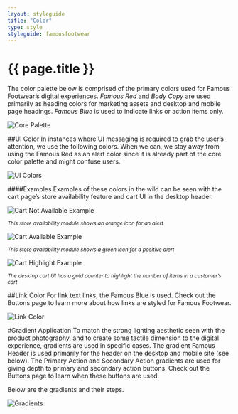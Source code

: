 ```yaml
---
layout: styleguide
title: "Color"
type: style
styleguide: famousfootwear
---
```


# {{ page.title }}
The color palette below is comprised of the primary colors used for Famous Footwear’s digital experiences. *Famous Red* and *Body Copy* are used primarily as heading colors for marketing assets and desktop and mobile page headings. *Famous Blue* is used to indicate links or action items only.

![Core Palette](../../../assets/famousfootwear/images/style-color-core.png "Core Palette")


##UI Color
In instances where UI messaging is required to grab the user’s attention, we use the following colors. When we can, we stay away from using the Famous Red as an alert color since it is already part of the core color palette and might confuse users.

![UI Colors](../../../assets/famousfootwear/images/style-color-ui.png "UI Colors")

####Examples
Examples of these colors in the wild can be seen with the cart page’s store availability feature and cart UI in the desktop header.


![Cart Not Available Example](../../../assets/famousfootwear/images/style-color-cart-not-available.png "Cart Not Available Example")

<small>*This store availability module shows an orange icon for an alert*</small>



![Cart Available Example](../../../assets/famousfootwear/images/style-color-cart-available.png "Cart Available Example")

<small>*This store availability module shows a green icon for a positive alert*</small>



![Cart Highlight Example](../../../assets/famousfootwear/images/style-color-cart-highlight.png "Cart Highlight Example")

<small>*The desktop cart UI has a gold counter to highlight the number of items in a customer’s cart*</small>



##Link Color
For link text links, the Famous Blue is used. Check out the Buttons page to learn more about how links are styled for Famous Footwear.

![Link Color](../../../assets/famousfootwear/images/style-color-link-color.png "Link Color")


#Gradient Application
To match the strong lighting aesthetic seen with the product photography, and to create some tactile dimension to the digital experience, gradients are used in specific cases. The gradient Famous Header is used primarily for the header on the desktop and mobile site (see below). The Primary Action and Secondary Action gradients are used for giving depth to primary and secondary action buttons. Check out the Buttons page to learn when these buttons are used.

Below are the gradients and their steps.

![Gradients](../../../assets/famousfootwear/images/style-color-gradient.png "Gradients")